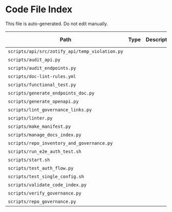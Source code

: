 # Code File Index

This file is auto-generated. Do not edit manually.

| Path | Type | Description | Status | Linked Docs | Notes |
|------|------|-------------|--------|-------------|-------|
| `scripts/api/src/zotify_api/temp_violation.py` | | | Active | | |
| `scripts/audit_api.py` | | | Active | | |
| `scripts/audit_endpoints.py` | | | Active | | |
| `scripts/doc-lint-rules.yml` | | | Active | | |
| `scripts/functional_test.py` | | | Active | | |
| `scripts/generate_endpoints_doc.py` | | | Active | | |
| `scripts/generate_openapi.py` | | | Active | | |
| `scripts/lint_governance_links.py` | | | Active | | |
| `scripts/linter.py` | | | Active | | |
| `scripts/make_manifest.py` | | | Active | | |
| `scripts/manage_docs_index.py` | | | Active | | |
| `scripts/repo_inventory_and_governance.py` | | | Active | | |
| `scripts/run_e2e_auth_test.sh` | | | Active | | |
| `scripts/start.sh` | | | Active | | |
| `scripts/test_auth_flow.py` | | | Active | | |
| `scripts/test_single_config.sh` | | | Active | | |
| `scripts/validate_code_index.py` | | | Active | | |
| `scripts/verify_governance.py` | | | Active | | |
| `scripts/repo_governance.py` | | | Active | | |
